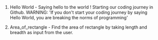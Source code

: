 1. Hello World - Saying hello to the world ! Starting our coding journey in Github. WARNING: 'If you don't start your coding journey by saying Hello World, you are breaking the norms of programming'

2. Area_of_rectangle - Find the area of rectangle by taking length and breadth as input from the user.
